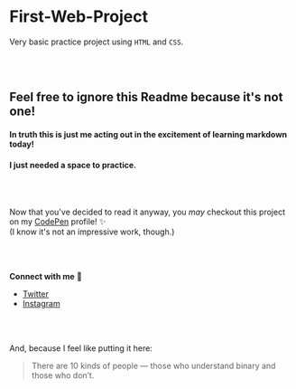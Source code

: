 # First-Web-Project
Very basic practice project using `HTML` and `CSS`. 

<br>
<br>

## Feel free to ignore this Readme because it's __not__ one!

#### In truth this is just me acting out in the excitement of learning markdown today!
#### I just needed a space to practice.

<br>
<br>

Now that you've decided to read it anyway, you *may* checkout this project on my [CodePen](https://codepen.io/orbitze/pen/MWaNwGm) profile! :sparkles:
<br>
(I know it's not an impressive work, though.)

<br>
<br>


**Connect with me** :rocket:
* [Twitter](https://twitter.com/_orbitze)
* [Instagram](https://instagram.com/meghaaae)
 
 <br>
 <br>
 
 And, because I feel like putting it here:
 
 > There are 10 kinds of people — 
 > those who understand binary and those who don’t.
